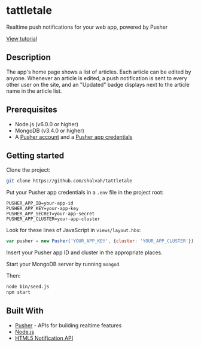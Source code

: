# tattletale
Realtime push notifications for your web app, powered by Pusher

[View tutorial](https://pusher.com/tutorials/realtime-notifications-nodejs)

## Description
The app's home page shows a list of articles. Each article can be edited by anyone. Whenever an article is edited, a push notification is sent to every other user on the site, and an "Updated" badge displays next to the article name in the article list.

## Prerequisites
- Node.js (v6.0.0 or higher) 
- MongoDB (v3.4.0 or higher)
- A [Pusher account](https://pusher.com/signup) and a [Pusher app credentials](http://dashboard.pusher.com/)

## Getting started
Clone the project:

```bash
git clone https://github.com/shalvah/tattletale
```

Put your Pusher app credentials in a `.env` file in the project root:
```
PUSHER_APP_ID=your-app-id
PUSHER_APP_KEY=your-app-key
PUSHER_APP_SECRET=your-app-secret
PUSHER_APP_CLUSTER=your-app-cluster
```

Look for these lines of JavaScript in `views/layout.hbs`:
```javascript
var pusher = new Pusher('YOUR_APP_KEY', {cluster: 'YOUR_APP_CLUSTER'});
```

Insert your Pusher app ID and cluster in the appropriate places.

Start your MongoDB server by running `mongod`.

Then:

```bash
node bin/seed.js
npm start
```

## Built With

* [Pusher](https://pusher.com/) - APIs for building realtime features
* [Node.js](http://nodejs.org)
* [HTML5 Notification API](https://developer.mozilla.org/en-US/docs/Web/API/notification)
